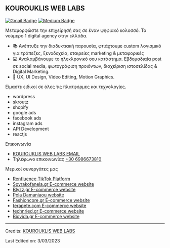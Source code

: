 ## KOUROUKLIS WEB LABS
[![Gmail Badge](https://img.shields.io/badge/-Gmail-c14438?style=flat-square&logo=Gmail&logoColor=white&link=mailto:kourouklis@proton.me)](mailto:kourouklis@proton.me)
[![Medium Badge](https://img.shields.io/badge/-Medium-000?style=flat-square&logo=Medium&logoColor=white&&link=https://medium.com/@kourouklis8)](https://medium.com/@kourouklis8)

Μεταμορφώστε την επιχείρησή σας σε έναν ψηφιακό κολοσσό. To νούμερο 1 digital agency στην ελλάδα.

- :books: Ανέπτυξε την διαδυκτιακή παρουσία, φτιάχτουμε custom λογισμικό για τράπεζες, ξενοδοχεία, εταιρείες marketing & μεταφορικές
- :computer: Αναλαμβάνουμε το ηλεκλρονικό σου κατάστημα. Εβδομαδιαία post σε social media, φωτογράφιση προιόντων, διαχείριση ιστοσελίδας & Digital Marketing.
- :pushpin: UX, UI Design, Video Editing, Motion Graphics.

Είμαστε ειδικοί σε όλες τις πλατφόρμες και τεχνολογίες.
- wordpress
- skroutz
- shopify
- google ads
- facebook ads
- instagram ads
- API Development
- reactjs

Επικοινωνία
- [KOUROUKLIS WEB LABS EMAIL](mailto:kourouklis@proton.me)
- Τηλέφωνο επικοινωνίας [+30 6986673810](tel:+306986673810)

Μερικοί συνεργάτες μας
- [Renfluence TikTok Platform](https://renfluence.com)
- [Sovrakofanela.gr E-commerce website](https://sovrakofanela.gr)
- [Blyzz.gr E-commerce website](https://blyzz.gr)
- [Pola Damaniaou website](https://www.poladamianou.gr)
- [Fashioncore.gr E-commerce website](https://fashioncore.gr)
- [terapete.com E-commerce website](https://terapete.com)
- [technried.gr E-commerce website](https://technride.gr)
- [Biovida.gr E-commerce website](https://biovida.gr)

----
Credits: [KOUROUKLIS WEB LABS](https://github.com/Rascaal)

Last Edited on: 3/03/2023